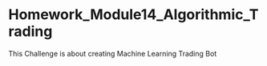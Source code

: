 # Homework_Module14_Algorithmic_Trading
This Challenge is about creating Machine Learning Trading Bot
